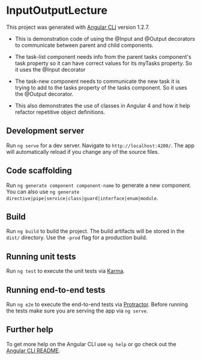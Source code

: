 # InputOutputLecture

This project was generated with [Angular CLI](https://github.com/angular/angular-cli) version 1.2.7.

* This is demonstration code of using the @Input and @Output decorators to communicate between parent and child components.

* The task-list component needs info from the parent tasks component's task property so it can have correct values for its myTasks property. So it uses the @Input decorator

* The task-new component needs to communicate the new task it is trying to add to the tasks property of the tasks component. So it uses the @Output decorator.

* This also demonstrates the use of classes in Angular 4 and how it help refactor repetitive object definitions.

## Development server

Run `ng serve` for a dev server. Navigate to `http://localhost:4200/`. The app will automatically reload if you change any of the source files.

## Code scaffolding

Run `ng generate component component-name` to generate a new component. You can also use `ng generate directive|pipe|service|class|guard|interface|enum|module`.

## Build

Run `ng build` to build the project. The build artifacts will be stored in the `dist/` directory. Use the `-prod` flag for a production build.

## Running unit tests

Run `ng test` to execute the unit tests via [Karma](https://karma-runner.github.io).

## Running end-to-end tests

Run `ng e2e` to execute the end-to-end tests via [Protractor](http://www.protractortest.org/).
Before running the tests make sure you are serving the app via `ng serve`.

## Further help

To get more help on the Angular CLI use `ng help` or go check out the [Angular CLI README](https://github.com/angular/angular-cli/blob/master/README.md).
